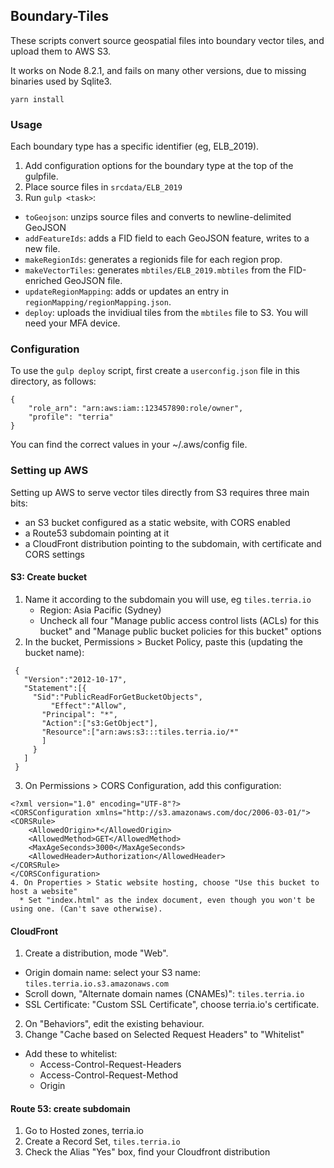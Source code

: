 ## Boundary-Tiles

These scripts convert source geospatial files into boundary vector tiles, and upload them to AWS S3.

It works on Node 8.2.1, and fails on many other versions, due to missing binaries used by Sqlite3.


```
yarn install
```

### Usage

Each boundary type has a specific identifier (eg, ELB_2019).

1. Add configuration options for the boundary type at the top of the gulpfile.
2. Place source files in `srcdata/ELB_2019`
3. Run `gulp <task>`:

* `toGeojson`: unzips source files and converts to newline-delimited GeoJSON
* `addFeatureIds`: adds a FID field to each GeoJSON feature, writes to a new file.
* `makeRegionIds`: generates a regionids file for each region prop.
* `makeVectorTiles`: generates `mbtiles/ELB_2019.mbtiles` from the FID-enriched GeoJSON file.
* `updateRegionMapping`: adds or updates an entry in `regionMapping/regionMapping.json`.
* `deploy`: uploads the invidiual tiles from the `mbtiles` file to S3. You will need your MFA device.

### Configuration

To use the `gulp deploy` script, first create a `userconfig.json` file in this directory, as follows:

```
{
    "role_arn": "arn:aws:iam::123457890:role/owner",
    "profile": "terria"
}
```

You can find the correct values in your ~/.aws/config file.


### Setting up AWS

Setting up AWS to serve vector tiles directly from S3 requires three main bits: 

* an S3 bucket configured as a static website, with CORS enabled
* a Route53 subdomain pointing at it
* a CloudFront distribution pointing to the subdomain, with certificate and CORS settings


#### S3: Create bucket

1. Name it according to the subdomain you will use, eg `tiles.terria.io`
   * Region: Asia Pacific (Sydney)
   * Uncheck all four "Manage public access control lists (ACLs) for this bucket" and "Manage public bucket policies for this bucket" options
2. In the bucket, Permissions > Bucket Policy, paste this (updating the bucket name):

```
 {
   "Version":"2012-10-17",
   "Statement":[{
     "Sid":"PublicReadForGetBucketObjects",
         "Effect":"Allow",
       "Principal": "*",
       "Action":["s3:GetObject"],
       "Resource":["arn:aws:s3:::tiles.terria.io/*"
       ]
     }
   ]
 }
```
3. On Permissions > CORS Configuration, add this configuration:

```
<?xml version="1.0" encoding="UTF-8"?>
<CORSConfiguration xmlns="http://s3.amazonaws.com/doc/2006-03-01/">
<CORSRule>
    <AllowedOrigin>*</AllowedOrigin>
    <AllowedMethod>GET</AllowedMethod>
    <MaxAgeSeconds>3000</MaxAgeSeconds>
    <AllowedHeader>Authorization</AllowedHeader>
</CORSRule>
</CORSConfiguration>
4. On Properties > Static website hosting, choose "Use this bucket to host a website"
  * Set "index.html" as the index document, even though you won't be using one. (Can't save otherwise).

```

#### CloudFront

1. Create a distribution, mode "Web".
  *  Origin domain name: select your S3 name: `tiles.terria.io.s3.amazonaws.com`
  * Scroll down, "Alternate domain names (CNAMEs)": `tiles.terria.io`
  * SSL Certificate: "Custom SSL Certificate", choose terria.io's certificate.
2. On "Behaviors", edit the existing behaviour.
3. Change "Cache based on Selected Request Headers" to "Whitelist"
  * Add these to whitelist:
    - Access-Control-Request-Headers
    - Access-Control-Request-Method
    - Origin

#### Route 53: create subdomain

1. Go to Hosted zones, terria.io
2. Create a Record Set, `tiles.terria.io`
3. Check the Alias "Yes" box, find your Cloudfront distribution
